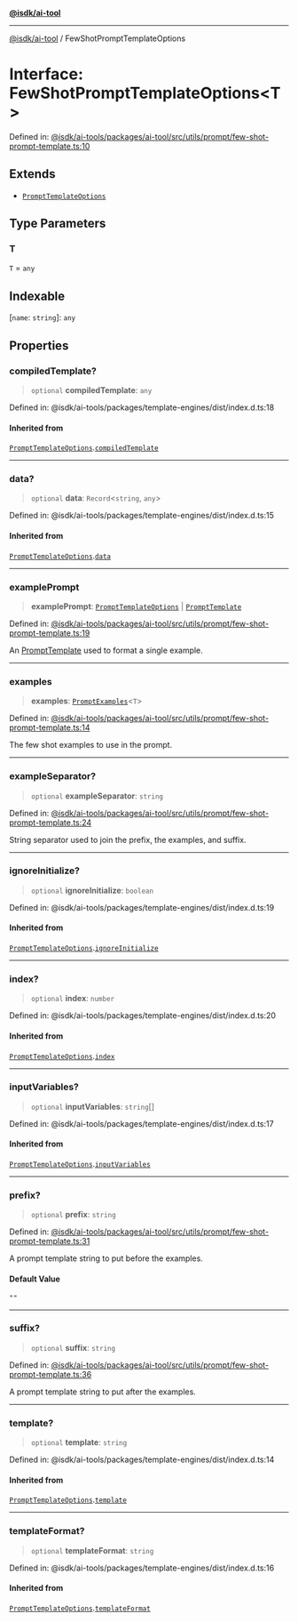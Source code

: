 [**@isdk/ai-tool**](../README.md)

***

[@isdk/ai-tool](../globals.md) / FewShotPromptTemplateOptions

# Interface: FewShotPromptTemplateOptions\<T\>

Defined in: [@isdk/ai-tools/packages/ai-tool/src/utils/prompt/few-shot-prompt-template.ts:10](https://github.com/isdk/ai-tool.js/blob/e883e341c67e937e7d3a3e95e8bc56844896f5a3/src/utils/prompt/few-shot-prompt-template.ts#L10)

## Extends

- [`PromptTemplateOptions`](PromptTemplateOptions.md)

## Type Parameters

### T

`T` = `any`

## Indexable

\[`name`: `string`\]: `any`

## Properties

### compiledTemplate?

> `optional` **compiledTemplate**: `any`

Defined in: @isdk/ai-tools/packages/template-engines/dist/index.d.ts:18

#### Inherited from

[`PromptTemplateOptions`](PromptTemplateOptions.md).[`compiledTemplate`](PromptTemplateOptions.md#compiledtemplate)

***

### data?

> `optional` **data**: `Record`\<`string`, `any`\>

Defined in: @isdk/ai-tools/packages/template-engines/dist/index.d.ts:15

#### Inherited from

[`PromptTemplateOptions`](PromptTemplateOptions.md).[`data`](PromptTemplateOptions.md#data)

***

### examplePrompt

> **examplePrompt**: [`PromptTemplateOptions`](PromptTemplateOptions.md) \| [`PromptTemplate`](../classes/PromptTemplate.md)

Defined in: [@isdk/ai-tools/packages/ai-tool/src/utils/prompt/few-shot-prompt-template.ts:19](https://github.com/isdk/ai-tool.js/blob/e883e341c67e937e7d3a3e95e8bc56844896f5a3/src/utils/prompt/few-shot-prompt-template.ts#L19)

An [PromptTemplate](../classes/PromptTemplate.md) used to format a single example.

***

### examples

> **examples**: [`PromptExamples`](../type-aliases/PromptExamples.md)\<`T`\>

Defined in: [@isdk/ai-tools/packages/ai-tool/src/utils/prompt/few-shot-prompt-template.ts:14](https://github.com/isdk/ai-tool.js/blob/e883e341c67e937e7d3a3e95e8bc56844896f5a3/src/utils/prompt/few-shot-prompt-template.ts#L14)

The few shot examples to use in the prompt.

***

### exampleSeparator?

> `optional` **exampleSeparator**: `string`

Defined in: [@isdk/ai-tools/packages/ai-tool/src/utils/prompt/few-shot-prompt-template.ts:24](https://github.com/isdk/ai-tool.js/blob/e883e341c67e937e7d3a3e95e8bc56844896f5a3/src/utils/prompt/few-shot-prompt-template.ts#L24)

String separator used to join the prefix, the examples, and suffix.

***

### ignoreInitialize?

> `optional` **ignoreInitialize**: `boolean`

Defined in: @isdk/ai-tools/packages/template-engines/dist/index.d.ts:19

#### Inherited from

[`PromptTemplateOptions`](PromptTemplateOptions.md).[`ignoreInitialize`](PromptTemplateOptions.md#ignoreinitialize)

***

### index?

> `optional` **index**: `number`

Defined in: @isdk/ai-tools/packages/template-engines/dist/index.d.ts:20

#### Inherited from

[`PromptTemplateOptions`](PromptTemplateOptions.md).[`index`](PromptTemplateOptions.md#index)

***

### inputVariables?

> `optional` **inputVariables**: `string`[]

Defined in: @isdk/ai-tools/packages/template-engines/dist/index.d.ts:17

#### Inherited from

[`PromptTemplateOptions`](PromptTemplateOptions.md).[`inputVariables`](PromptTemplateOptions.md#inputvariables)

***

### prefix?

> `optional` **prefix**: `string`

Defined in: [@isdk/ai-tools/packages/ai-tool/src/utils/prompt/few-shot-prompt-template.ts:31](https://github.com/isdk/ai-tool.js/blob/e883e341c67e937e7d3a3e95e8bc56844896f5a3/src/utils/prompt/few-shot-prompt-template.ts#L31)

A prompt template string to put before the examples.

#### Default Value

`""`

***

### suffix?

> `optional` **suffix**: `string`

Defined in: [@isdk/ai-tools/packages/ai-tool/src/utils/prompt/few-shot-prompt-template.ts:36](https://github.com/isdk/ai-tool.js/blob/e883e341c67e937e7d3a3e95e8bc56844896f5a3/src/utils/prompt/few-shot-prompt-template.ts#L36)

A prompt template string to put after the examples.

***

### template?

> `optional` **template**: `string`

Defined in: @isdk/ai-tools/packages/template-engines/dist/index.d.ts:14

#### Inherited from

[`PromptTemplateOptions`](PromptTemplateOptions.md).[`template`](PromptTemplateOptions.md#template)

***

### templateFormat?

> `optional` **templateFormat**: `string`

Defined in: @isdk/ai-tools/packages/template-engines/dist/index.d.ts:16

#### Inherited from

[`PromptTemplateOptions`](PromptTemplateOptions.md).[`templateFormat`](PromptTemplateOptions.md#templateformat)
